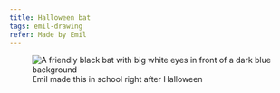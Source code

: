 ```yaml
---
title: Halloween bat
tags: emil-drawing
refer: Made by Emil
---
```

<figure>
<img src="/img/emil-drawing/IMG_3004D.jpg" alt="A friendly black bat with big white eyes in front of a dark blue background" >
<figcaption>Emil made this in school right after Halloween</figcaption>
</figure>
